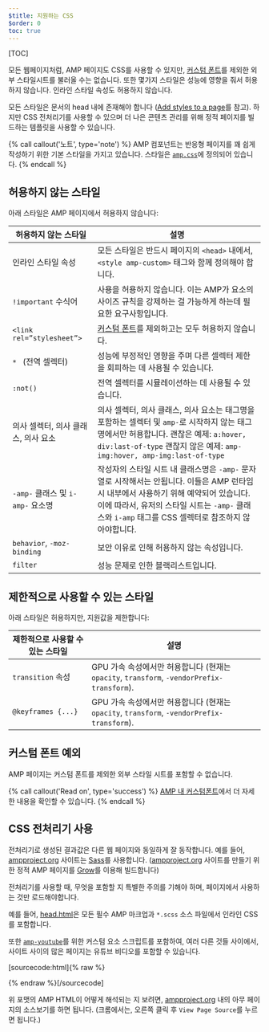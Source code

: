 ```yaml
---
$title: 지원하는 CSS
$order: 0
toc: true
---
```

[TOC]


모든 웹페이지처럼, AMP 페이지도 CSS를 사용할 수 있지만,
[커스텀 폰트](#커스텀-폰트-예외)를 제외한 외부 스타일시트를 불러올 수는 없습니다.
또한 몇가지 스타일은 성능에 영향을 줘서 허용하지 않습니다.
인라인 스타일 속성도 허용하지 않습니다.

모든 스타일은 문서의 head 내에 존재해야 합니다
([Add styles to a page](/ko/docs/guides/debug/validate.html)를 참고).
하지만 CSS 전처리기를 사용할 수 있으며 더 나은 콘텐츠 관리를 위해 정적 페이지를 빌드하는 템플릿을 사용할 수 있습니다.

{% call callout('노트', type='note') %}
    AMP 컴포넌트는 반응형 페이지를 꽤 쉽게 작성하기 위한 기본 스타일을 가지고 있습니다.
    스타일은 [`amp.css`](https://github.com/ampproject/amphtml/blob/master/css/amp.css)에 정의되어 있습니다.
{% endcall %}

## 허용하지 않는 스타일

아래 스타일은 AMP 페이지에서 허용하지 않습니다:

<table>
  <thead>
    <tr>
      <th class="col-thirty" data-th="Banned style">허용하지 않는 스타일</th>
      <th data-th="Description">설명</th>
    </tr>
  </thead>
  <tbody>
    <tr>
      <td data-th="Banned style">인라인 스타일 속성</td>
      <td data-th="Description">모든 스타일은 반드시 페이지의 <code>&lt;head&gt;</code> 내에서,
      <code>&lt;style amp-custom&gt;</code> 태그와 함께 정의해야 합니다.</td>
    </tr>
    <tr>
      <td data-th="Banned style"><code>!important</code> 수식어 </td>
      <td data-th="Description">사용을 허용하지 않습니다.
      이는 AMP가 요소의 사이즈 규칙을 강제하는 걸 가능하게 하는데 필요한 요구사항입니다.</td>
    </tr>
    <tr>
      <td data-th="Banned style"><code>&lt;link rel=”stylesheet”&gt;</code></td>
      <td data-th="Description"><a href="#커스텀-폰트-예외">커스텀 폰트</a>를 제외하고는 모두 허용하지 않습니다.</td>
    </tr>
    <tr>
      <td data-th="Banned style"><code>* </code> (전역 셀렉터)</td>
      <td data-th="Description">성능에 부정적인 영향을 주며 다른 셀렉터 제한을 회피하는 데 사용될 수 있습니다.</td>
    </tr>
    <tr>
      <td data-th="Banned style"><code>:not()</code></td>
      <td data-th="Description">전역 셀렉터를 시뮬레이션하는 데 사용될 수 있습니다.</td>
    </tr>
    <tr>
      <td data-th="Banned style">의사 셀렉터, 의사 클래스, 의사 요소</td>
      <td data-th="Description">
      의사 셀렉터, 의사 클래스, 의사 요소는 태그명을 포함하는 셀렉터 및 <code>amp-</code>로 시작하지 않는 태그명에서만 허용합니다.
      괜찮은 예제: <code>a:hover, div:last-of-type</code>
      괜찮지 않은 예제: <code>amp-img:hover, amp-img:last-of-type</code></td>
    </tr>
    <tr>
      <td data-th="Banned style"><code>-amp-</code> 클래스 및 <code>i-amp-</code> 요소명</td>
      <td data-th="Description">
      작성자의 스타일 시트 내 클래스명은 <code>-amp-</code> 문자열로 시작해서는 안됩니다.
      이들은 AMP 런타임 시 내부에서 사용하기 위해 예약되어 있습니다.
      이에 따라서, 유저의 스타일 시트는 <code>-amp-</code> 클래스와 <code>i-amp</code> 태그를 CSS 셀렉터로 참조하지 않아야합니다.
      </td>
    </tr>
    <tr>
      <td data-th="Banned style"><code>behavior</code>, <code>-moz-binding</code></td>
      <td data-th="Description">보안 이유로 인해 허용하지 않는 속성입니다.</td>
    </tr>
    <tr>
      <td data-th="Banned style"><code>filter</code></td>
      <td data-th="Description">성능 문제로 인한 블랙리스트입니다.</td>
    </tr>
  </tbody>
</table>

## 제한적으로 사용할 수 있는 스타일

아래 스타일은 허용하지만, 지원값을 제한합니다:

<table>
  <thead>
    <tr>
      <th class="col-thirty" data-th="Banned style">제한적으로 사용할 수 있는 스타일</th>
      <th data-th="Description">설명</th>
    </tr>
  </thead>
  <tbody>
    <tr>
      <td data-th="Restricted style"><code>transition</code> 속성</td>
      <td data-th="Description">GPU 가속 속성에서만 허용합니다 (현재는 <code>opacity</code>, <code>transform</code>, <code>-vendorPrefix-transform</code>).</td>
    </tr>
    <tr>
      <td data-th="Restricted style"><code>@keyframes {...}</code></td>
      <td data-th="Description">GPU 가속 속성에서만 허용합니다 (현재는 <code>opacity</code>, <code>transform</code>, <code>-vendorPrefix-transform</code>).</td>
    </tr>
  </tbody>
</table>

## 커스텀 폰트 예외
AMP 페이지는 커스텀 폰트를 제외한 외부 스타일 시트를 포함할 수 없습니다.

{% call callout('Read on', type='success') %}
[AMP 내 커스텀폰트](/ko/docs/guides/author-develop/responsive/custom_fonts.html)에서 더 자세한 내용을 확인할 수 있습니다.
{% endcall %}

## CSS 전처리기 사용

전처리기로 생성된 결과값은 다른 웹 페이지와 동일하게 잘 동작합니다.
예를 들어, [ampproject.org](https://www.ampproject.org/) 사이트는 [Sass](http://sass-lang.com/)를 사용합니다.
([ampproject.org](https://www.ampproject.org/) 사이트를 만들기 위한 정적 AMP 페이지를
[Grow](http://grow.io/)를 이용해 빌드합니다)

전처리기를 사용할 때, 무엇을 포함할 지 특별한 주의를 기해야 하며,
페이지에서 사용하는 것만 로드해야합니다.

예를 들어, [head.html](https://github.com/ampproject/docs/blob/master/views/partials/head.html)은
모든 필수 AMP 마크업과 `*.scss` 소스 파일에서 인라인 CSS를 포함합니다.

또한 [`amp-youtube`](/docs/reference/extended/amp-youtube.html)를 위한 커스텀 요소 스크립트를 포함하여,
여러 다른 것들 사이에서, 사이트 사이의 많은 페이지는 유튜브 비디오를 포함할 수 있습니다.

[sourcecode:html]{% raw %}
<head>
  <meta charset="utf-8">
  <meta name="viewport" content="width=device-width,minimum-scale=1,initial-scale=1">
  <meta property="og:description" content="{% if doc.description %}{{doc.description}} – {% endif %}Accelerated Mobile Pages Project">
  <meta name="description" content="{% if doc.description %}{{doc.description}} – {% endif %}Accelerated Mobile Pages Project">

  <title>Accelerated Mobile Pages Project</title>
  <link rel="shortcut icon" href="/static/img/amp_favicon.png">
  <link rel="canonical" href="https://www.ampproject.org{{doc.url.path}}">
  <link href="https://fonts.googleapis.com/css?family=Roboto:200,300,400,500,700" rel="stylesheet" type="text/css">
  <style amp-custom>
  {% include "/assets/css/main.min.css" %}
  </style>

  <style amp-boilerplate>body{-webkit-animation:-amp-start 8s steps(1,end) 0s 1 normal both;-moz-animation:-amp-start 8s steps(1,end) 0s 1 normal both;-ms-animation:-amp-start 8s steps(1,end) 0s 1 normal both;animation:-amp-start 8s steps(1,end) 0s 1 normal both}@-webkit-keyframes -amp-start{from{visibility:hidden}to{visibility:visible}}@-moz-keyframes -amp-start{from{visibility:hidden}to{visibility:visible}}@-ms-keyframes -amp-start{from{visibility:hidden}to{visibility:visible}}@-o-keyframes -amp-start{from{visibility:hidden}to{visibility:visible}}@keyframes -amp-start{from{visibility:hidden}to{visibility:visible}}</style><noscript><style amp-boilerplate>body{-webkit-animation:none;-moz-animation:none;-ms-animation:none;animation:none}</style></noscript>
  <script async src="https://cdn.ampproject.org/v0.js"></script>
  <script async custom-element="amp-carousel" src="https://cdn.ampproject.org/v0/amp-carousel-0.1.js"></script>
  <script async custom-element="amp-analytics" src="https://cdn.ampproject.org/v0/amp-analytics-0.1.js"></script>
  <script async custom-element="amp-lightbox" src="https://cdn.ampproject.org/v0/amp-lightbox-0.1.js"></script>
  <script async custom-element="amp-youtube" src="https://cdn.ampproject.org/v0/amp-youtube-0.1.js"></script>
  <script async custom-element="amp-sidebar" src="https://cdn.ampproject.org/v0/amp-sidebar-0.1.js"></script>
  <script async custom-element="amp-iframe" src="https://cdn.ampproject.org/v0/amp-iframe-0.1.js"></script>
</head>
{% endraw %}[/sourcecode]

위 포맷의 AMP HTML이 어떻게 해석되는 지 보려면,
[ampproject.org](https://www.ampproject.org/) 내의 아무 페이지의 소스보기를 하면 됩니다.
(크롬에서는, 오른쪽 클릭 후 `View Page Source`를 누르면 됩니다.)
